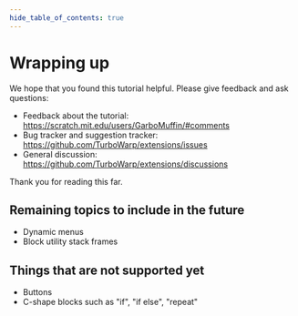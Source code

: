 ```yaml
---
hide_table_of_contents: true
---
```


# Wrapping up

We hope that you found this tutorial helpful. Please give feedback and ask questions:

 - Feedback about the tutorial: https://scratch.mit.edu/users/GarboMuffin/#comments
 - Bug tracker and suggestion tracker: https://github.com/TurboWarp/extensions/issues
 - General discussion: https://github.com/TurboWarp/extensions/discussions

Thank you for reading this far.

## Remaining topics to include in the future

 - Dynamic menus
 - Block utility stack frames

## Things that are not supported yet

 - Buttons
 - C-shape blocks such as "if", "if else", "repeat"
